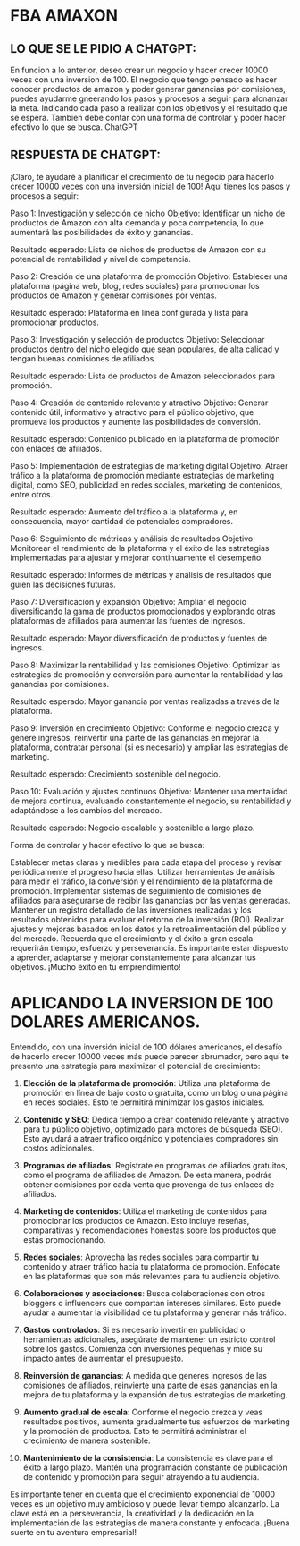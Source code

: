 # FBA AMAXON
## LO QUE SE LE PIDIO A CHATGPT:
En funcion  a lo anterior, deseo crear un negocio y hacer crecer 10000 veces con una inversion de 100. El negocio que tengo pensado es hacer conocer productos de amazon y poder generar ganancias por comisiones, puedes ayudarme gneerando los pasos y procesos a seguir para alcnanzar la meta. Indicando cada paso a realizar con los objetivos y el resultado que se espera. Tambien debe contar con una forma de controlar y poder hacer efectivo lo que se busca.
ChatGPT

## RESPUESTA DE CHATGPT:
¡Claro, te ayudaré a planificar el crecimiento de tu negocio para hacerlo crecer 10000 veces con una inversión inicial de 100! Aquí tienes los pasos y procesos a seguir:

Paso 1: Investigación y selección de nicho
Objetivo: Identificar un nicho de productos de Amazon con alta demanda y poca competencia, lo que aumentará las posibilidades de éxito y ganancias.

Resultado esperado: Lista de nichos de productos de Amazon con su potencial de rentabilidad y nivel de competencia.

Paso 2: Creación de una plataforma de promoción
Objetivo: Establecer una plataforma (página web, blog, redes sociales) para promocionar los productos de Amazon y generar comisiones por ventas.

Resultado esperado: Plataforma en línea configurada y lista para promocionar productos.

Paso 3: Investigación y selección de productos
Objetivo: Seleccionar productos dentro del nicho elegido que sean populares, de alta calidad y tengan buenas comisiones de afiliados.

Resultado esperado: Lista de productos de Amazon seleccionados para promoción.

Paso 4: Creación de contenido relevante y atractivo
Objetivo: Generar contenido útil, informativo y atractivo para el público objetivo, que promueva los productos y aumente las posibilidades de conversión.

Resultado esperado: Contenido publicado en la plataforma de promoción con enlaces de afiliados.

Paso 5: Implementación de estrategias de marketing digital
Objetivo: Atraer tráfico a la plataforma de promoción mediante estrategias de marketing digital, como SEO, publicidad en redes sociales, marketing de contenidos, entre otros.

Resultado esperado: Aumento del tráfico a la plataforma y, en consecuencia, mayor cantidad de potenciales compradores.

Paso 6: Seguimiento de métricas y análisis de resultados
Objetivo: Monitorear el rendimiento de la plataforma y el éxito de las estrategias implementadas para ajustar y mejorar continuamente el desempeño.

Resultado esperado: Informes de métricas y análisis de resultados que guíen las decisiones futuras.

Paso 7: Diversificación y expansión
Objetivo: Ampliar el negocio diversificando la gama de productos promocionados y explorando otras plataformas de afiliados para aumentar las fuentes de ingresos.

Resultado esperado: Mayor diversificación de productos y fuentes de ingresos.

Paso 8: Maximizar la rentabilidad y las comisiones
Objetivo: Optimizar las estrategias de promoción y conversión para aumentar la rentabilidad y las ganancias por comisiones.

Resultado esperado: Mayor ganancia por ventas realizadas a través de la plataforma.

Paso 9: Inversión en crecimiento
Objetivo: Conforme el negocio crezca y genere ingresos, reinvertir una parte de las ganancias en mejorar la plataforma, contratar personal (si es necesario) y ampliar las estrategias de marketing.

Resultado esperado: Crecimiento sostenible del negocio.

Paso 10: Evaluación y ajustes continuos
Objetivo: Mantener una mentalidad de mejora continua, evaluando constantemente el negocio, su rentabilidad y adaptándose a los cambios del mercado.

Resultado esperado: Negocio escalable y sostenible a largo plazo.

Forma de controlar y hacer efectivo lo que se busca:

Establecer metas claras y medibles para cada etapa del proceso y revisar periódicamente el progreso hacia ellas.
Utilizar herramientas de análisis para medir el tráfico, la conversión y el rendimiento de la plataforma de promoción.
Implementar sistemas de seguimiento de comisiones de afiliados para asegurarse de recibir las ganancias por las ventas generadas.
Mantener un registro detallado de las inversiones realizadas y los resultados obtenidos para evaluar el retorno de la inversión (ROI).
Realizar ajustes y mejoras basados en los datos y la retroalimentación del público y del mercado.
Recuerda que el crecimiento y el éxito a gran escala requerirán tiempo, esfuerzo y perseverancia. Es importante estar dispuesto a aprender, adaptarse y mejorar constantemente para alcanzar tus objetivos. ¡Mucho éxito en tu emprendimiento!

# APLICANDO LA INVERSION DE 100 DOLARES AMERICANOS.
Entendido, con una inversión inicial de 100 dólares americanos, el desafío de hacerlo crecer 10000 veces más puede parecer abrumador, pero aquí te presento una estrategia para maximizar el potencial de crecimiento:

1. **Elección de la plataforma de promoción**: Utiliza una plataforma de promoción en línea de bajo costo o gratuita, como un blog o una página en redes sociales. Esto te permitirá minimizar los gastos iniciales.

2. **Contenido y SEO**: Dedica tiempo a crear contenido relevante y atractivo para tu público objetivo, optimizado para motores de búsqueda (SEO). Esto ayudará a atraer tráfico orgánico y potenciales compradores sin costos adicionales.

3. **Programas de afiliados**: Regístrate en programas de afiliados gratuitos, como el programa de afiliados de Amazon. De esta manera, podrás obtener comisiones por cada venta que provenga de tus enlaces de afiliados.

4. **Marketing de contenidos**: Utiliza el marketing de contenidos para promocionar los productos de Amazon. Esto incluye reseñas, comparativas y recomendaciones honestas sobre los productos que estás promocionando.

5. **Redes sociales**: Aprovecha las redes sociales para compartir tu contenido y atraer tráfico hacia tu plataforma de promoción. Enfócate en las plataformas que son más relevantes para tu audiencia objetivo.

6. **Colaboraciones y asociaciones**: Busca colaboraciones con otros bloggers o influencers que compartan intereses similares. Esto puede ayudar a aumentar la visibilidad de tu plataforma y generar más tráfico.

7. **Gastos controlados**: Si es necesario invertir en publicidad o herramientas adicionales, asegúrate de mantener un estricto control sobre los gastos. Comienza con inversiones pequeñas y mide su impacto antes de aumentar el presupuesto.

8. **Reinversión de ganancias**: A medida que generes ingresos de las comisiones de afiliados, reinvierte una parte de esas ganancias en la mejora de tu plataforma y la expansión de tus estrategias de marketing.

9. **Aumento gradual de escala**: Conforme el negocio crezca y veas resultados positivos, aumenta gradualmente tus esfuerzos de marketing y la promoción de productos. Esto te permitirá administrar el crecimiento de manera sostenible.

10. **Mantenimiento de la consistencia**: La consistencia es clave para el éxito a largo plazo. Mantén una programación constante de publicación de contenido y promoción para seguir atrayendo a tu audiencia.

Es importante tener en cuenta que el crecimiento exponencial de 10000 veces es un objetivo muy ambicioso y puede llevar tiempo alcanzarlo. La clave está en la perseverancia, la creatividad y la dedicación en la implementación de las estrategias de manera constante y enfocada. ¡Buena suerte en tu aventura empresarial!